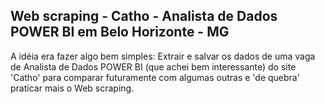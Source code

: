 ## Web scraping - Catho - Analista de Dados POWER BI em Belo Horizonte - MG

A idéia era fazer algo bem simples: 
Extrair e salvar os dados de uma vaga de Analista de Dados POWER BI (que achei bem interessante) do site 'Catho' 
para comparar futuramente com algumas outras e 'de quebra' praticar mais o Web scraping.
